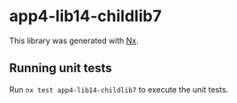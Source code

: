 # app4-lib14-childlib7

This library was generated with [Nx](https://nx.dev).

## Running unit tests

Run `nx test app4-lib14-childlib7` to execute the unit tests.
